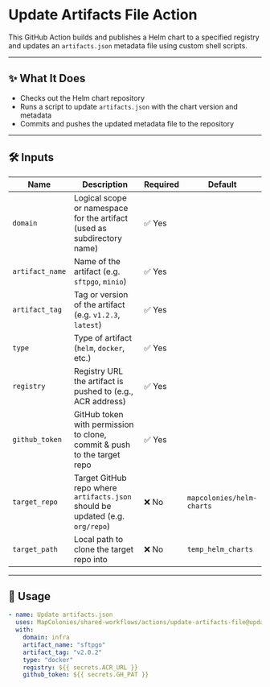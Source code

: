 # Update Artifacts File Action

This GitHub Action builds and publishes a Helm chart to a specified registry and updates an `artifacts.json` metadata file using custom shell scripts. 

---

## ✨ What It Does

- Checks out the Helm chart repository
- Runs a script to update `artifacts.json` with the chart version and metadata
- Commits and pushes the updated metadata file to the repository

---

## 🛠 Inputs

| Name             | Description                                                                 | Required | Default                      |
|------------------|-----------------------------------------------------------------------------|----------|------------------------------|
| `domain`         | Logical scope or namespace for the artifact (used as subdirectory name)     | ✅ Yes   |                              |
| `artifact_name`  | Name of the artifact (e.g. `sftpgo`, `minio`)                               | ✅ Yes   |                              |
| `artifact_tag`   | Tag or version of the artifact (e.g. `v1.2.3`, `latest`)                    | ✅ Yes   |                              |
| `type`           | Type of artifact (`helm`, `docker`, etc.)                                   | ✅ Yes   |                              |
| `registry`       | Registry URL the artifact is pushed to (e.g., ACR address)                  | ✅ Yes   |                              |
| `github_token`   | GitHub token with permission to clone, commit & push to the target repo     | ✅ Yes   |                              |
| `target_repo`    | Target GitHub repo where `artifacts.json` should be updated (e.g. `org/repo`)| ❌ No    | `mapcolonies/helm-charts`   |
| `target_path`    | Local path to clone the target repo into	                                   | ❌ No    | `temp_helm_charts`           |

---

## 🚀 Usage

<!-- x-release-please-start-version -->

```yaml
- name: Update artifacts.json
  uses: MapColonies/shared-workflows/actions/update-artifacts-file@update-artifacts-file-v1.0.0
  with:
    domain: infra
    artifact_name: "sftpgo"
    artifact_tag: "v2.0.2"
    type: "docker"
    registry: ${{ secrets.ACR_URL }}
    github_token: ${{ secrets.GH_PAT }}
```
<!-- x-release-please-end-version -->
